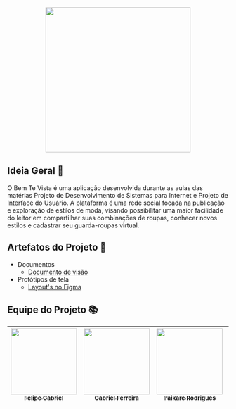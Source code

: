<div align="center">
   <img src="https://github.com/user-attachments/assets/a76a285c-0b43-44e6-894c-12339fa2836c" width=330/> 
</div>

## Ideia Geral 💭

O Bem Te Vista é uma aplicação desenvolvida durante as aulas das matérias Projeto de Desenvolvimento de Sistemas para Internet e Projeto de Interface do Usuário. A plataforma é uma rede social focada na publicação e exploração de estilos de moda, visando possibilitar uma maior facilidade do leitor em compartilhar suas combinações de roupas, conhecer novos estilos e cadastrar seu guarda-roupas virtual.

## Artefatos do Projeto 📂
- Documentos
  - [Documento de visão](Documentos/Documento_de_Visao.md)
- Protótipos de tela
  - [Layout's no Figma]()

## Equipe do Projeto 📚
| [<img src="https://avatars.githubusercontent.com/u/105514249?v=4" width=150><br><sub>Felipe Gabriel</sub>](https://github.com/lipe0777) |  [<img src="https://avatars.githubusercontent.com/u/84422577?v=4" width=150><br><sub>Gabriel Ferreira</sub>](https://github.com/GabsFerrarii) | [<img src="https://avatars.githubusercontent.com/u/101957823?v=4" width=150><br><sub>Iraikare Rodrigues</sub>](https://github.com/Iraikare)  | [<img src="https://avatars.githubusercontent.com/u/105514196?v=4" width=150><br><sub>Jordson Albino</sub>](https://github.com/JordsonZ) | [<img src="https://avatars.githubusercontent.com/u/93990842?v=4" width=150><br><sub>Lielly Nátally</sub>](https://github.com/Lielly) | [<img src="https://avatars.githubusercontent.com/u/93940387?v=4" width=150><br><sub>Lucas de Lima</sub>](https://github.com/monzadrifteiro) | 
| :---: | :---: | :---: | :---: | :---: | :---: |
